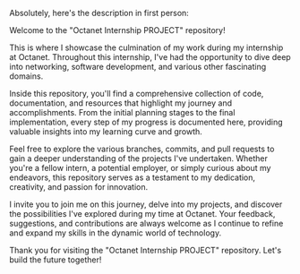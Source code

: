 
Absolutely, here's the description in first person:

Welcome to the "Octanet Internship PROJECT" repository!

This is where I showcase the culmination of my work during my internship at Octanet. Throughout this internship, I've had the opportunity to dive deep into networking, software development, and various other fascinating domains.

Inside this repository, you'll find a comprehensive collection of code, documentation, and resources that highlight my journey and accomplishments. From the initial planning stages to the final implementation, every step of my progress is documented here, providing valuable insights into my learning curve and growth.

Feel free to explore the various branches, commits, and pull requests to gain a deeper understanding of the projects I've undertaken. Whether you're a fellow intern, a potential employer, or simply curious about my endeavors, this repository serves as a testament to my dedication, creativity, and passion for innovation.

I invite you to join me on this journey, delve into my projects, and discover the possibilities I've explored during my time at Octanet. Your feedback, suggestions, and contributions are always welcome as I continue to refine and expand my skills in the dynamic world of technology.

Thank you for visiting the "Octanet Internship PROJECT" repository. Let's build the future together!


